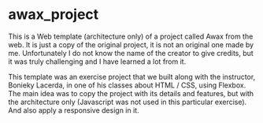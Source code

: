 # awax_project
This is a Web template (architecture only) of a project called Awax from the web. 
It is just a copy of the original project, it is not an original one made by me. Unfortunately I do not know the name of the creator to give credits, but it was truly challenging and I have learned a lot from it.

This template was an exercise project that we built along with the instructor, Bonieky Lacerda, in one of his classes about HTML / CSS, using Flexbox. 
The main idea was to copy the project with its details and features, but with the architecture only (Javascript was not used in this particular exercise). And also apply a responsive design in it. 
